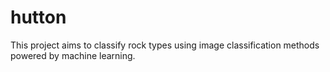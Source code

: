 # hutton
This project aims to classify rock types using image classification methods powered by machine learning.
